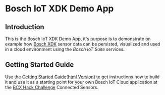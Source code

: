 # Bosch IoT XDK Demo App

## Introduction
This is the Bosch IoT XDK Demo App, it's purpose is to demonstrate on example how [Bosch XDK][] sensor data can be persisted, visualized and used in a cloud environment using the *Bosch IoT Suite* services.  

## Getting Started Guide

Use the [Getting Started Guide][]([html Version][Getting Started html]) to get instructions how to build it and use it as a starting point for your own Bosch IoT Cloud application at the [BCX Hack Challenge][] Connected Sensors.

[Getting Started Guide]: ./doc/Guides/Getting%20Started.md
[Getting Started html]: ./doc/Guides/Getting%20Started.html
[Bosch XDK]: http://www.xdk.io
[Vorto]: http://www.eclipse.org/vorto/
[BCX Hack Challenge]: https://www.bosch-si.com/lp/experience/bcx-overview/overview.html